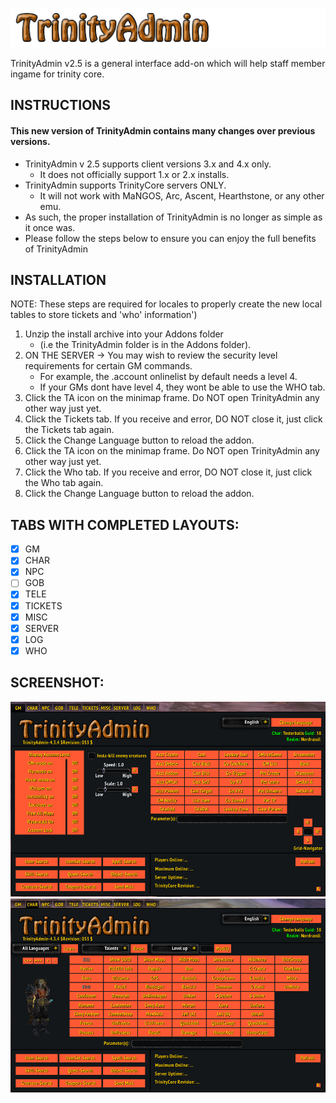 ![GitHub Logo](/Textures/logo.png)

TrinityAdmin v2.5 is a general interface add-on which will help staff member ingame for trinity core.

## INSTRUCTIONS

#### This new version of TrinityAdmin contains many changes over previous versions.
- TrinityAdmin v 2.5 supports client versions 3.x and 4.x only.
    - It does not officially support 1.x or 2.x installs.
- TrinityAdmin supports TrinityCore servers ONLY.
    - It will not work with MaNGOS, Arc, Ascent, Hearthstone, or any other emu.
- As such, the proper installation of TrinityAdmin is no longer as simple as it once was.
- Please follow the steps below to ensure you can enjoy the full benefits of TrinityAdmin


## INSTALLATION
NOTE: These steps are required for locales to properly create the new local tables to store tickets and 'who' information')
1. Unzip the install archive into your Addons folder
    - (i.e the TrinityAdmin folder is in the Addons folder).
2. ON THE SERVER -> You may wish to review the security level requirements for certain GM commands.
    - For example, the .account onlinelist by default needs a level 4.
    - If your GMs dont have level 4, they wont be able to use the WHO tab.
3. Click the TA icon on the minimap frame. Do NOT open TrinityAdmin any other way just yet.
4. Click the Tickets tab. If you receive and error, DO NOT close it, just click the Tickets tab again.
5. Click the Change Language button to reload the addon.
6. Click the TA icon on the minimap frame. Do NOT open TrinityAdmin any other way just yet.
7. Click the Who tab. If you receive and error, DO NOT close it, just click the Who tab again.
8. Click the Change Language button to reload the addon.

## TABS WITH COMPLETED LAYOUTS:

- [x] GM
- [x] CHAR
- [x] NPC
- [ ] GOB
- [x] TELE
- [x] TICKETS
- [x] MISC
- [x] SERVER
- [x] LOG
- [x] WHO

## SCREENSHOT:
![image](/Textures/TriniyAdminScreenshot.fw.png)
![image](/Textures/TriniyAdminScreenshot1.fw.png)
